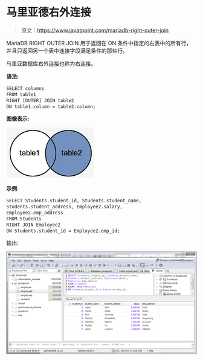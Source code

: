 # 马里亚德右外连接

> 原文：<https://www.javatpoint.com/mariadb-right-outer-join>

MariaDB RIGHT OUTER JOIN 用于返回在 ON 条件中指定的右表中的所有行，并且只返回另一个表中连接字段满足条件的那些行。

马里亚数据库右外连接也称为右连接。

**语法:**

```
SELECT columns
FROM table1
RIGHT [OUTER] JOIN table2
ON table1.column = table2.column; 

```

**图像表示:**

![MariaDB Right outer join 1](img/dad5f10e4f47a8fd8b492741c015b965.png)

**示例:**

```
SELECT Students.student_id, Students.student_name, 
Students.student_address, Employee2.salary, 
Employee2.emp_address
FROM Students 
RIGHT JOIN Employee2
ON Students.student_id = Employee2.emp_id;

```

输出:

![MariaDB Right outer join 2](img/acb197e225177e670130fae4ff9af574.png)